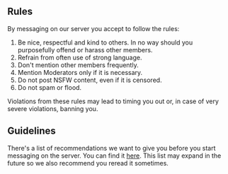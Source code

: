## Rules
By messaging on our server you accept to follow the rules:
1. Be nice, respectful and kind to others. In no way should you purposefully offend or harass other members.
2. Refrain from often use of strong language.
3. Don't mention other members frequently.
3. Mention Moderators only if it is necessary.
4. Do not post NSFW content, even if it is censored.
5. Do not spam or flood.

Violations from these rules may lead to timing you out or, in case of very severe violations, banning you.
## Guidelines
There's a list of recommendations we want to give you before you start messaging on the server. You can find it [here](<https://github.com/Smash-Hit-Lab/discord-server-terms/blob/main/guidelines.md>). This list may expand in the future so we also recommend you reread it sometimes.
